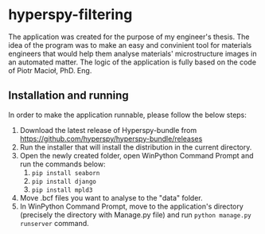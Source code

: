 # hyperspy-filtering

The application was created for the purpose of my engineer's thesis. The idea of the program was to make an easy and convinient tool for materials engineers that would help them analyse materials' microstructure images in an automated matter. The logic of the application is fully based on the code of Piotr Macioł, PhD. Eng.

## Installation and running

In order to make the application runnable, please follow the below steps:

1. Download the latest release of Hyperspy-bundle from https://github.com/hyperspy/hyperspy-bundle/releases
2. Run the installer that will install the distribution in the current directory.
3. Open the newly created folder, open WinPython Command Prompt and run the commands below:
   1. `pip install seaborn`
   2. `pip install django`
   3. `pip install mpld3`
4. Move .bcf files you want to analyse to the "data" folder.
5. In WinPython Command Prompt, move to the application's directory (precisely the directory with Manage.py file) and run `python manage.py runserver` command.
